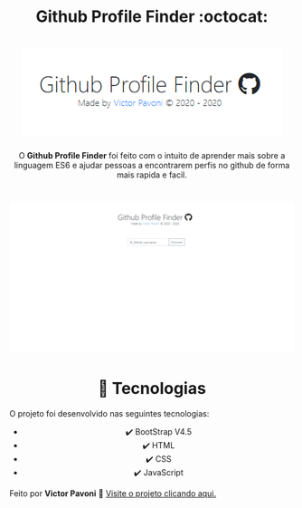 # <div align="center">Github Profile Finder :octocat:</div>

# <div align="center">![](github/githubprofilefinderlogo.png)</div>

<div align="center">O <strong>Github Profile Finder</strong> foi feito com o intuito de aprender mais sobre a linguagem ES6 e ajudar pessoas a encontrarem perfis no github de forma mais rapida e facil.</div>

# ![](github/gifghpf.gif)

# <div align="center">🚀 Tecnologias</div>
O projeto foi desenvolvido nas seguintes tecnologias:

* <div align="center">✔️ BootStrap V4.5</div>
* <div align="center">✔️ HTML</div>
* <div align="center">✔️ CSS</div>
* <div align="center">✔️ JavaScript</div>

Feito por <strong>Victor Pavoni</strong> 👋 [Visite o projeto clicando aqui.](https://www.ghpf.netlify.com)

